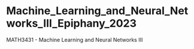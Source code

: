 # Machine_Learning_and_Neural_Networks_III_Epiphany_2023
MATH3431 - Machine Learning and Neural Networks III

